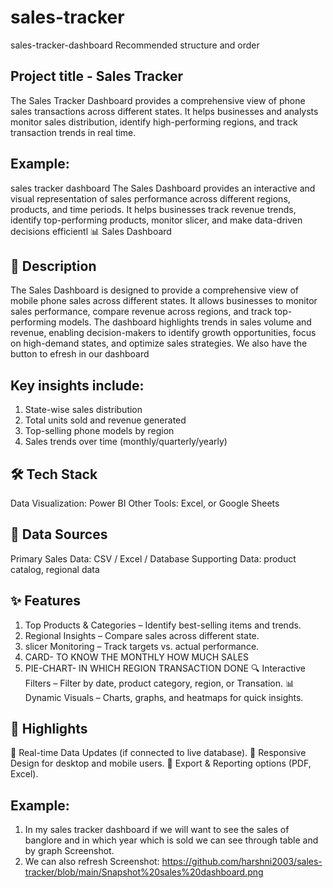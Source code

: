 # sales-tracker
sales-tracker-dashboard
Recommended structure and order
## Project title - Sales Tracker
The Sales Tracker Dashboard provides a comprehensive view of phone sales transactions across different states. It helps businesses and analysts monitor sales distribution, identify high-performing regions, and track transaction trends in real time. 
## Example: 
sales tracker dashboard The Sales Dashboard provides an interactive and visual representation of sales performance across different regions, products, and time periods. It helps businesses track revenue trends, identify top-performing products, monitor slicer, and make data-driven decisions efficientl
📊 Sales Dashboard
## 📌 Description
The Sales Dashboard is designed to provide a comprehensive view of mobile phone sales across different states. It allows businesses to monitor sales performance, compare revenue across regions, and track top-performing models. The dashboard highlights trends in sales volume and revenue, enabling decision-makers to identify growth opportunities, focus on high-demand states, and optimize sales strategies. We also have the button to efresh in our dashboard
## Key insights include:
1) State-wise sales distribution
2) Total units sold and revenue generated
3) Top-selling phone models by region
4) Sales trends over time (monthly/quarterly/yearly)
## 🛠️ Tech Stack
Data Visualization: Power BI
Other Tools: Excel, or Google Sheets
## 📂 Data Sources
Primary Sales Data: CSV / Excel / Database
Supporting Data: product catalog, regional data
## ✨ Features
1) Top Products & Categories – Identify best-selling items and trends.
2) Regional Insights – Compare sales across different state.
3) slicer Monitoring – Track targets vs. actual performance.
4) CARD- TO KNOW THE MONTHLY HOW MUCH SALES
5)   PIE-CHART- IN WHICH REGION TRANSACTION DONE
🔍 Interactive Filters – Filter by date, product category, region, or Transation.
📊 Dynamic Visuals – Charts, graphs, and heatmaps for quick insights.
## 🌟 Highlights
🚀 Real-time Data Updates (if connected to live database).
📱 Responsive Design for desktop and mobile users.
🧾 Export & Reporting options (PDF, Excel).
## Example:
1) In my sales tracker dashboard if we will want to see the sales of banglore and in which year which is sold we can see through table and by graph
Screenshot.
2) We can also refresh
   Screenshot:
https://github.com/harshni2003/sales-tracker/blob/main/Snapshot%20sales%20dashboard.png
